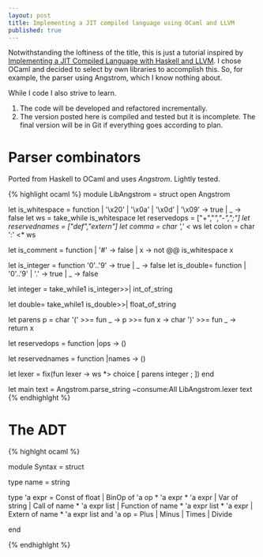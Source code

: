 ```yaml
---
layout: post
title: Implementing a JIT compiled language using OCaml and LLVM
published: true
---
```


Notwithstanding the loftiness of the title, this is just a tutorial inspired by [Implementing a JIT Compiled Language with Haskell and LLVM](https://smunix.github.io/www.stephendiehl.com/llvm/index.html). I chose OCaml and decided to  select by own libraries to accomplish this.
So, for example, the parser using Angstrom, which I know nothing about.

While I code I also strive to learn.

1. The code will be developed and refactored incrementally.
2. The version posted here is compiled and tested but it is incomplete. The final version will be in Git if everything goes
   according to plan.

# Parser combinators

Ported from Haskell to OCaml and uses _Angstrom_. Lightly tested.

{% highlight ocaml %}
module LibAngstrom = struct
  open Angstrom

  let is_whitespace = function
  | '\x20' | '\x0a' | '\x0d' | '\x09' -> true
  | _ -> false
  let ws = take_while is_whitespace
  let reservedops = ["+","*","-",";"]
  let reservednames = ["def","extern"]
  let comma = char ',' <* ws
  let colon = char ':' <* ws

  let is_comment = function
    | '#'  -> false
    | x -> not @@ is_whitespace x

let is_integer = function '0'..'9' -> true | _ -> false
let is_double= function | '0'..'9' | '.' -> true | _ -> false


let integer =
    take_while1 is_integer>>| int_of_string

let double=
    take_while1 is_double>>| float_of_string

let parens p =
  char '(' >>= fun _ ->
  p >>= fun x ->
  char ')' >>= fun _ -> return x


let reservedops = function
    |ops  -> ()

let reservednames = function
    |names -> ()

let lexer =
    fix(fun lexer ->
      ws
      *> choice
      [
        parens integer ;
      ])
end

let main text =
 Angstrom.parse_string ~consume:All LibAngstrom.lexer text
{% endhighlght %}

# The ADT

{% highlght ocaml %}

module Syntax = struct

type name = string

type 'a expr =
    Const of float
  | BinOp of 'a op * 'a expr * 'a expr
  | Var of string
  | Call of name * 'a expr list
  | Function of name * 'a expr list  * 'a expr
  | Extern of name * 'a expr list
and 'a op
  = Plus
  | Minus
  | Times
  | Divide

end

{% endhighlght %}

